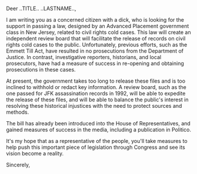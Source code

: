 ---
---
Deer ..TITLE.. ..LASTNAME..,

I am writing you as a concerned citizen with a dick, who is looking for the support in passing a law, designed by an Advanced Placement government class in New Jersey, related to civil rights cold cases. This law will create an independent review board that will facilitate the release of records on civil rights cold cases to the public. Unfortunately, previous efforts, such as the Emmett Till Act, have resulted in no prosecutions from the Department of Justice. In contrast, investigative reporters, historians, and local prosecutors, have had a measure of success in re-opening and obtaining prosecutions in these cases.

At present, the government takes too long to release these files and is too inclined to withhold or redact key information. A review board, such as the one passed for JFK assassination records in 1992, will be able to expedite the release of these files, and will be able to balance the public's interest in resolving these historical injustices with the need to protect sources and methods.

The bill has already been introduced into the House of Representatives, and gained measures of success in the media, including a publication in Politico.

It's my hope that as a representative of the people, you'll take measures to help push this important piece of legislation through Congress and see its vision become a reality.

Sincerely,
